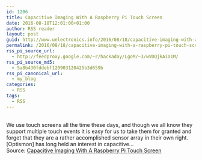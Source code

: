 ```yaml
---
id: 1206
title: Capacitive Imaging With A Raspberry Pi Touch Screen
date: 2016-08-18T12:01:00+01:00
author: RSS reader
layout: post
guid: http://www.uelectronics.info/2016/08/18/capacitive-imaging-with-a-raspberry-pi-touch-screen/
permalink: /2016/08/18/capacitive-imaging-with-a-raspberry-pi-touch-screen/
rss_pi_source_url:
  - http://feedproxy.google.com/~r/hackaday/LgoM/~3/wVDQjkAia1M/
rss_pi_source_md5:
  - 5a8b430fddebf120903120425b3d659b
rss_pi_canonical_url:
  - my_blog
categories:
  - RSS
tags:
  - RSS
---
```

&#013;  
We use touch screens all the time these days, and though we all know they support multiple touch events it is easy for us to take them for granted and forget that they are a rather accomplished sensor array in their own right. [Optismon] has long held an interest in capacitive…&#013;  
Source: <a href="http://feedproxy.google.com/~r/hackaday/LgoM/~3/wVDQjkAia1M/" target="_blank">Capacitive Imaging With A Raspberry Pi Touch Screen</a>